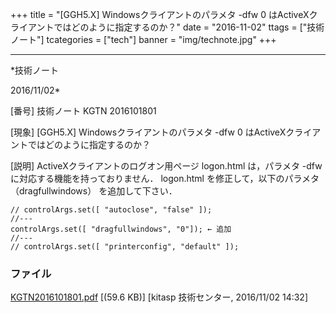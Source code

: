 ﻿+++
title = "[GGH5.X] Windowsクライアントのパラメタ -dfw 0 はActiveXクライアントではどのように指定するのか？"
date = "2016-11-02"
ttags = ["技術ノート"]
tcategories = ["tech"]
banner = "img/technote.jpg"
+++

-----------------------------------------------------------------------------------------------------------------------------

*技術ノート

2016/11/02*


[番号]
技術ノート KGTN 2016101801

[現象]
[GGH5.X] Windowsクライアントのパラメタ -dfw 0
はActiveXクライアントではどのように指定するのか？

[説明]
ActiveXクライアントのログオン用ページ logon.html は，パラメタ -dfw
に対応する機能を持っておりません． logon.html を修正して，以下のパラメタ
（dragfullwindows） を追加して下さい．

    // controlArgs.set([ "autoclose", "false" ]);
    //---
    controlArgs.set([ "dragfullwindows", "0"]); ← 追加
    //---
    // controlArgs.set([ "printerconfig", "default" ]);


### ファイル

 
 


[KGTN2016101801.pdf](http://techreport.kitasp.net/attachments/download/3146/KGTN2016101801.pdf)
 [(59.6 KB)] [kitasp 技術センター, 2016/11/02
14:32]


 


 

